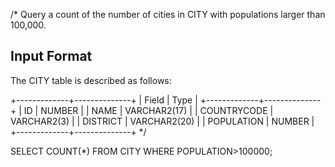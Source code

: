 /*
Query a count of the number of cities in CITY with populations larger than 100,000.

## Input Format

The CITY table is described as follows:

+-------------+--------------+
| Field       | Type         |
+-------------+--------------+
| ID          | NUMBER       |
| NAME        | VARCHAR2(17) |
| COUNTRYCODE | VARCHAR2(3)  |
| DISTRICT    | VARCHAR2(20) |
| POPULATION  | NUMBER       |
+-------------+--------------+
*/

SELECT COUNT(*)
FROM CITY
WHERE POPULATION>100000;
